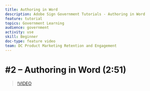```yaml
---
title: Authoring in Word
description: Adobe Sign Government Tutorials - Authoring in Word
feature: tutorial
topics: Government Learning
audience: government
activity: use
skill: Beginner
doc-type: feature video
team: DC Product Marketing Retention and Engagement
---
```


# #2 – Authoring in Word (2:51)

>[!VIDEO](https://video.tv.adobe.com/v/34513)

